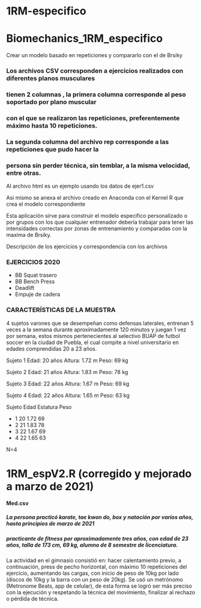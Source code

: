 # 1RM-especifico


# Biomechanics_1RM_especifico
Crear un modelo basado en repeticiones y compararlo con el de Brsiky

### Los archivos CSV corresponden a ejercicios realizados con diferentes planos musculares
### tienen 2 columnas , la primera columna corresponde al peso soportado por plano muscular
### con el que se realizaron las repeticiones, preferentemente máximo hasta 10 repeticiones.
### La segunda columna del archivo rep corresponde a las repeticiones que pudo hacer la
### persona sin perder técnica, sin temblar, a la misma velocidad, entre otras.

Al archivo html es un ejemplo usando los datos de ejer1.csv

Asi mismo se anexa el archivo creado en Anaconda con el Kernel R que crea el modelo correspondiente

Esta aplicación sirve para construir el modelo especifico personalizado o por grupos con los que cualquier entrenador
debería trabajar para tener las intensidades correctas por zonas de entrenamiento y comparadas con la maxima de Brsiky.


Descripción de los ejercicios y correspondencia con los archivos

### EJERCICIOS 2020
- BB Squat trasero
- BB Bench Press
- Deadlift
- Empuje de cadera



### CARACTERÍSTICAS DE LA MUESTRA
4 sujetos varones que se desempeñan como defensas laterales, entrenan 5 veces a la semana durante aproximadamente 120 minutos y juegan 1 vez por semana, estos mismos pertenecientes al selectivo BUAP de futbol soccer en la ciudad de Puebla, el cual compite a nivel universitario en edades comprendidas 20 a 23 años.

Sujeto 1
Edad: 20 años 
Altura: 1.72 m
Peso: 69 kg 

Sujeto 2
Edad: 21 años 
Altura: 1.83 m
Peso: 78 kg 

Sujeto 3
Edad: 22 años 
Altura: 1.67 m
Peso: 69 kg 

Sujeto 4
Edad: 22 años 
Altura: 1.65 m
Peso: 63 kg 

Sujeto	Edad	Estatura	Peso
- 1	20	1.72	69
- 2	21	1.83	78
- 3	22	1.67	69
- 4	22	1.65	63

N=4			


# 1RM_espV2.R (corregido y mejorado a marzo de 2021)
#### Med.csv
##### La persona practicó karate, tae kwon do, box y natación por varios años, hasta principios de marzo de 2021 
##### practicante de fitness por aproximadamente tres años, con edad de 23 años, talla de 173 cm, 69 kg, alumno de 8 semestre de licenciatura.

La actividad en el gimnasio consistió en: hacer calentamiento previo, a continuación, press de pecho horizontal, con máximo 10 repeticiones del ejercicio, aumentando las cargas, con inicio de peso de 10kg por lado (discos de 10kg y la barra con un peso de 20kg). Se usó un metrónomo (Metronome Beats, app de celular), de esta forma se logró ser más preciso con la ejecución y respetando la técnica del movimiento, finalizar al rechazo o pérdida de técnica.


